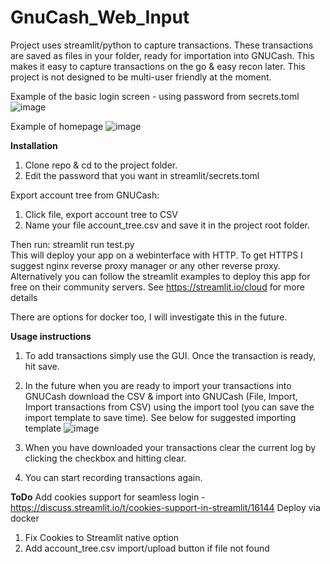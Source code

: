 # GnuCash_Web_Input
Project uses streamlit/python to capture transactions. These transactions are saved as files in your folder, ready for importation into GNUCash. This makes it easy to capture transactions on the go & easy recon later. This project is not designed to be multi-user friendly at the moment. 


Example of the basic login screen - using password from secrets.toml
![image](https://github.com/Mugl3/GnuCash_Web_Input/assets/65000615/6a7ea632-f589-48cc-92a0-9f7e940acd99)

Example of homepage
![image](https://github.com/Mugl3/GnuCash_Web_Input/assets/65000615/ed9164cd-8c57-4541-bc4a-09ab987279fb)

**Installation**
1. Clone repo & cd to the project folder.
2. Edit the password that you want in streamlit/secrets.toml

Export account tree from GNUCash:
1. Click file, export account tree to CSV
2. Name your file account_tree.csv and save it in the project root folder.

Then run: streamlit run test.py  
This will deploy your app on a webinterface with HTTP. To get HTTPS I suggest nginx reverse proxy manager or any other reverse proxy. 
Alternatively you can follow the streamlit examples to deploy this app for free on their community servers.
See https://streamlit.io/cloud for more details

There are options for docker too, I will investigate this in the future. 
   
**Usage instructions**
1. To add transactions simply use the GUI. Once the transaction is ready, hit save.
2. In the future when you are ready to import your transactions into GNUCash download the CSV & import into GNUCash (File, Import, Import transactions from CSV) using the import tool (you can save the import template to save time).
   See below for suggested importing template
![image](https://github.com/Mugl3/GnuCash_Web_Input/assets/65000615/f7ec017a-1e24-4dfb-a1c5-78f67dedec63)

4. When you have downloaded your transactions clear the current log by clicking the checkbox and hitting clear. 
5. You can start recording transactions again.

**ToDo**
Add cookies support for seamless login - https://discuss.streamlit.io/t/cookies-support-in-streamlit/16144
Deploy via docker
1. Fix Cookies to Streamlit native option
2. Add account_tree.csv import/upload button if file not found
